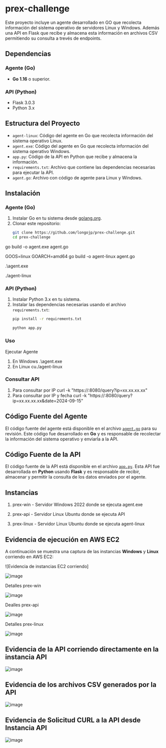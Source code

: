 # prex-challenge

Este proyecto incluye un agente desarrollado en GO que recolecta información del sistema operativo de servidores Linux y Windows. Además una API en Flask que recibe y almacena esta información en archivos CSV permitiendo su consulta a trevés de endpoints.

## Dependencias

### Agente (Go)

- **Go 1.16** o superior.

### API (Python)

- Flask 3.0.3
- Python 3.x

## Estructura del Proyecto

- `agent-linux`: Código del agente en Go que recolecta información del sistema operativo Linux.
- `agent.exe`: Código del agente en Go que recolecta información del sistema operativo Windows.
- `app.py`: Código de la API en Python que recibe y almacena la información.
- `requirements.txt`: Archivo que contiene las dependencias necesarias para ejecutar la API.
- `agent.go`: Archivo con código de agente para Linux y Windows.

## Instalación

### Agente (Go)

1. Instalar Go en tu sistema desde [golang.org](https://golang.org).
2. Clonar este repositorio:
   ```bash
   git clone https://github.com/longojp/prex-challenge.git
   cd prex-challenge


go build -o agent.exe agent.go

GOOS=linux GOARCH=amd64 go build -o agent-linux agent.go

.\agent.exe

./agent-linux


### API (Python)

1. Instalar Python 3.x en tu sistema.
2. Instalar las dependencias necesarias usando el archivo `requirements.txt`:
   ```bash
   pip install -r requirements.txt

   python app.py

### Uso
Ejecutar Agente

1. En Windows
   .\agent.exe
2. En Linux
   cu./agent-linux


### Consultar  API

1. Para consultar por IP
   curl -k "https://<IP>:8080/query?ip=xx.xx.xx.xx"
2. Para consultar por IP y fecha
   curl -k "https://<IP>:8080/query?ip=xx.xx.xx.xx&date=2024-09-15"

## Código Fuente del Agente

El código fuente del agente está disponible en el archivo [`agent.go`](./agent.go) para su revisión. Este código fue desarrollado en **Go** y es responsable de recolectar la información del sistema operativo y enviarla a la API.

## Código Fuente de la API

El código fuente de la API está disponible en el archivo [`app.py`](./app.py). Esta API fue desarrollada en **Python** usando **Flask** y es responsable de recibir, almacenar y permitir la consulta de los datos enviados por el agente.
   

## Instancias

1. prex-win - Servidor Windows 2022 donde se ejecuta agent.exe

2. prex-api - Servidor Linux Ubuntu donde se ejecuta API

3. prex-linux - Servidor Linux Ubuntu donde se ejecuta agent-linux

## Evidencia de ejecución en AWS EC2

A continuación se muestra una captura de las instancias **Windows** y **Linux** corriendo en AWS EC2:

![Evidencia de instancias EC2 corriendo]



![image](https://github.com/user-attachments/assets/fd953f71-652a-4b96-ae82-0a59cc87ae03)


Detalles prex-win

![image](https://github.com/user-attachments/assets/e0e19e90-1e29-479f-a61d-44cac7130d38)


Dealles prex-api

![image](https://github.com/user-attachments/assets/faffccc0-3049-4954-9893-e50a740e2b61)

Detalles prex-linux

![image](https://github.com/user-attachments/assets/e6d03d41-5d50-494d-9fa8-8ce256fa8682)


## Evidencia de la API corriendo directamente en la instancia API

![image](https://github.com/user-attachments/assets/0b4e4e27-b34f-4da8-8912-5ca4de8b0d46)

## Evidencia de los archivos CSV generados por la API

![image](https://github.com/user-attachments/assets/9355752f-15eb-4b83-b881-ebc75d3df59d)

## Evidencia de Solicitud CURL a la API desde Instancia API

![image](https://github.com/user-attachments/assets/f11e44f9-dff7-4d96-a7f3-9c6281b20a0a)




